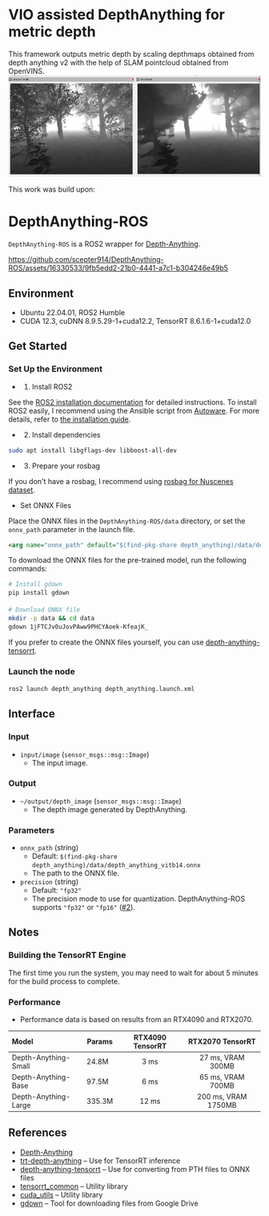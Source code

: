 # VIO assisted DepthAnything for metric depth

This framework outputs metric depth by scaling depthmaps obtained from depth anything v2 with the help of SLAM pointcloud obtained from OpenVINS.
![VIO assisted DepthAnything system overview](docs/depth_prediction.png)

This work was build upon:
# DepthAnything-ROS

`DepthAnything-ROS` is a ROS2 wrapper for [Depth-Anything](https://github.com/LiheYoung/Depth-Anything).

https://github.com/scepter914/DepthAnything-ROS/assets/16330533/9fb5edd2-21b0-4441-a7c1-b304246e49b5

## Environment

- Ubuntu 22.04.01, ROS2 Humble
- CUDA 12.3, cuDNN 8.9.5.29-1+cuda12.2, TensorRT 8.6.1.6-1+cuda12.0

## Get Started

### Set Up the Environment

- 1. Install ROS2

See the [ROS2 installation documentation](https://docs.ros.org/en/humble/Installation.html) for detailed instructions.
To install ROS2 easily, I recommend using the Ansible script from [Autoware](https://github.com/autowarefoundation/autoware).
For more details, refer to [the installation guide](https://autowarefoundation.github.io/autoware-documentation/main/installation/autoware/source-installation/).

- 2. Install dependencies

```sh
sudo apt install libgflags-dev libboost-all-dev
```

- 3. Prepare your rosbag


If you don't have a rosbag, I recommend using [rosbag for Nuscenes dataset](https://github.com/scepter914/nuscenes_rosbag).

- Set ONNX Files

Place the ONNX files in the `DepthAnything-ROS/data` directory, or set the `onnx_path` parameter in the launch file.

```xml
<arg name="onnx_path" default="$(find-pkg-share depth_anything)/data/depth_anything_vitb14.onnx" />
```

To download the ONNX files for the pre-trained model, run the following commands:

```sh
# Install gdown
pip install gdown

# Download ONNX file
mkdir -p data && cd data
gdown 1jFTCJv0uJovPAww9PHCYAoek-KfeajK_
```

If you prefer to create the ONNX files yourself, you can use [depth-anything-tensorrt](https://github.com/spacewalk01/depth-anything-tensorrt).

### Launch the node

```sh
ros2 launch depth_anything depth_anything.launch.xml
```

## Interface

### Input

- `input/image` (`sensor_msgs::msg::Image`)
  - The input image.

### Output

- `~/output/depth_image` (`sensor_msgs::msg::Image`)
  - The depth image generated by DepthAnything.

### Parameters

- `onnx_path` (string)  
  - Default: `$(find-pkg-share depth_anything)/data/depth_anything_vitb14.onnx`
  - The path to the ONNX file.
- `precision` (string)  
  - Default: `"fp32"`
  - The precision mode to use for quantization. DepthAnything-ROS supports `"fp32"` or `"fp16"` ([#2](https://github.com/scepter914/DepthAnything-ROS/issues/2)).

## Notes
### Building the TensorRT Engine

The first time you run the system, you may need to wait for about 5 minutes for the build process to complete.

### Performance

- Performance data is based on results from an RTX4090 and RTX2070.

| Model                | Params  | RTX4090 TensorRT | RTX2070 TensorRT |
| :------------------- | ------- | :--------------: | :---------------: |
| Depth-Anything-Small |  24.8M  | 3 ms             | 27 ms, VRAM 300MB  |
| Depth-Anything-Base  |  97.5M  | 6 ms             | 65 ms, VRAM 700MB  |
| Depth-Anything-Large | 335.3M  | 12 ms            | 200 ms, VRAM 1750MB |

## References

- [Depth-Anything](https://github.com/LiheYoung/Depth-Anything)
- [trt-depth-anything](https://github.com/daniel89710/trt-depth-anything) – Use for TensorRT inference
- [depth-anything-tensorrt](https://github.com/spacewalk01/depth-anything-tensorrt) – Use for converting from PTH files to ONNX files
- [tensorrt_common](https://github.com/autowarefoundation/autoware.universe/tree/main/common/tensorrt_common) – Utility library
- [cuda_utils](https://github.com/autowarefoundation/autoware.universe/tree/main/common/cuda_utils) – Utility library
- [gdown](https://github.com/wkentaro/gdown) – Tool for downloading files from Google Drive

